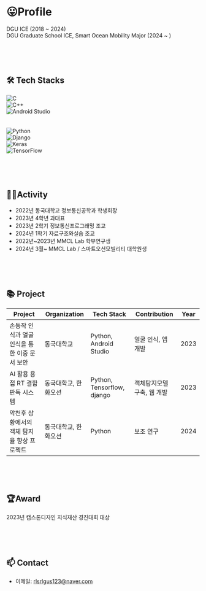 # 😛Profile

DGU ICE (2018 ~ 2024)<br>
DGU Graduate School ICE, Smart Ocean Mobility Major (2024 ~ )

<br><br><br>

## 🛠 Tech Stacks


![C](https://img.shields.io/badge/C-A8B9CC?style=flat-square&logo=c&logoColor=white&color=00599C)  
![C++](https://img.shields.io/badge/C++-00599C?style=flat-square&logo=c%2B%2B&logoColor=white&color=00599C)  
![Android Studio](https://img.shields.io/badge/Android_Studio-3DDC84?style=flat-square&logo=android-studio&logoColor=white&color=3DDC84)  
<br>  
![Python](https://img.shields.io/badge/Python-3766AB?style=flat-square&logo=Python&logoColor=white&color=3776AB)  
![Django](https://img.shields.io/badge/Django-092E20?style=flat-square&logo=Django&logoColor=white&color=092E20)  
![Keras](https://img.shields.io/badge/Keras-D00000?style=flat-square&logo=Keras&logoColor=white&color=D00000)  
![TensorFlow](https://img.shields.io/badge/TensorFlow-FF6F00?style=flat-square&logo=TensorFlow&logoColor=white&color=FF6F00)  


<br><br><br>

## 🏃‍♂️Activity
- 2022년 동국대학교 정보통신공학과 학생회장
- 2023년 4학년 과대표
- 2023년 2학기 정보통신프로그래밍 조교
- 2024년 1학기 자료구조와실습 조교
- 2022년~2023년 MMCL Lab 학부연구생
- 2024년 3월~   MMCL Lab / 스마트오션모빌리티 대학원생

<br><br><br>

## 📚 Project

| Project | Organization | Tech Stack | Contribution | Year |
| --- | --- | --- | --- | --- |
| 손동작 인식과 얼굴 인식을 통한 이중 문서 보안 | 동국대학교 | Python, Android Studio | 얼굴 인식, 앱 개발 | 2023 |
| AI 활용 용접 RT 결함판독 시스템 | 동국대학교, 한화오션 | Python, Tensorflow, django | 객체탐지모델 구축, 웹 개발 | 2023 |
| 악천후 상황에서의 객체 탐지율 향상 프로젝트 | 동국대학교, 한화오션 | Python | 보조 연구 | 2024 |

<br><br><br>

## 🏆Award
2023년 캡스톤디자인 지식재산 경진대회 대상 

<br><br><br>

## 📫 Contact
- 이메일: rlsrlgus123@naver.com
